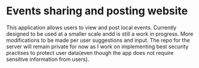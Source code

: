 # Events sharing and posting website

This application allows users to view and post local events. Currently designed to be used at a smaller scale andd is still a work in progress. More modifications to be made per user suggestions and input. The repo for the server will remain private for now as I work on implementing best security practises to protect user data(even though the app does not require sensitive information from users).

